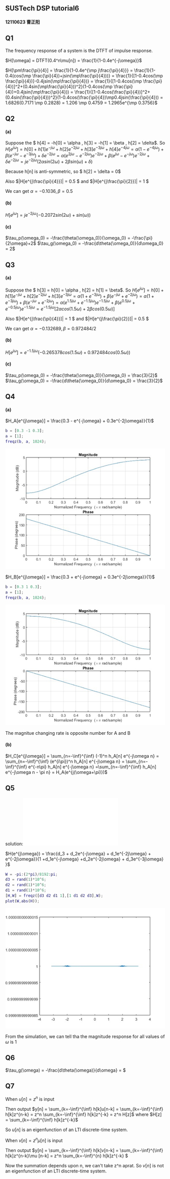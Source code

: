## SUSTech DSP tutorial6

#### 12110623 曹正阳

## Q1 
The frequency response of a system is the DTFT of impulse response.

$H[\omega] = DTFT(0.4^n\mu[n]) = \frac{1}{1-0.4e^{-j\omega}}$

$H[\pm\frac{\pi}{4}] = \frac{1}{1-0.4e^{\mp j\frac{\pi}{4}}} = \frac{1}{1-0.4(cos(\mp \frac{\pi}{4})+jsin(\mp\frac{\pi}{4}))} = \frac{1}{[1-0.4cos(\mp \frac{\pi}{4})]-0.4jsin(\mp\frac{\pi}{4})} = \frac{1}{[1-0.4cos(\mp \frac{\pi}{4})]^2+(0.4sin(\mp\frac{\pi}{4}))^2}(1-0.4cos(\mp \frac{\pi}{4})+0.4jsin(\mp\frac{\pi}{4})) = \frac{1}{[1-0.4cos(\frac{\pi}{4})]^2+(0.4sin(\frac{\pi}{4}))^2}(1-0.4cos(\frac{\pi}{4})\mp0.4jsin(\frac{\pi}{4})) = 1.6826(0.7171 \mp 0.2828) = 1.206 \mp 0.4759 = 1.2965e^{\mp 0.3756}$

## Q2
#### (a)
Suppose the $ h[4] = -h[0] = \alpha , h[3] = -h[1] = \beta , h[2] = \delta$. 
So $H[e^{j\omega}] = h[0] + h[1]e^{-j\omega} + h[2]e^{-2j\omega} + h[3]e^{-3j\omega} + h[4]e^{-4j\omega} = \alpha(1-e^{-4j\omega}) +\beta(e^{-j\omega}-e^{-3j\omega}) + \delta e^{-2j\omega} = \alpha(e^{2j\omega}-e^{-2j\omega})e^{-2j\omega} +\beta(e^{j\omega}-e^{-j\omega})e^{-2j\omega} + \delta e^{-2j\omega} = je^{-2j\omega} (2\alpha sin(2\omega) + 2\beta sin(\omega) + \delta)$

Because h[n] is anti-symmetric, so $ h[2] = \delta = 0$ 

Also $|H[e^{j\frac{\pi}{4}}]| = 0.5 $ and $|H[e^{j\frac{\pi}{2}}]| = 1 $


We can get $\alpha = -0.1036, \beta = 0.5$ 

#### (b)

$H[e^{j\omega}] = je^{-2j\omega} (−0.2072 sin(2\omega) +  sin(\omega))$


#### (c)



$\tau_p(\omega_0) = -\frac{\theta(\omega_0)}{\omega_0} = -\frac{\pi}{2\omega}+2$
$\tau_g(\omega_0) = -\frac{d\theta(\omega_0)}{d\omega_0} = 2$

## Q3

#### (a)
Suppose the $ h[3] = h[0] = \alpha , h[2] = h[1] = \beta$. 
So $H[e^{j\omega}] = h[0] + h[1]e^{-j\omega} + h[2]e^{-2j\omega} + h[3]e^{-3j\omega} = \alpha(1+e^{-3j\omega}) +\beta(e^{-j\omega}+e^{-2j\omega}) = \alpha(1+e^{-3j\omega}) +\beta(e^{-j\omega}+e^{-2j\omega}) = \alpha(e^{1.5j\omega}+e^{-1.5j\omega})e^{-1.5j\omega} +\beta(e^{0.5j\omega}+e^{-0.5j\omega})e^{-1.5j\omega} = e^{-1.5j\omega}[2\alpha cos(1.5\omega) +2\beta cos(0.5\omega)]$

Also $|H[e^{j\frac{\pi}{4}}]| = 1 $ and $|H[e^{j\frac{\pi}{2}}]| = 0.5 $

We can get $\alpha = -0.132689, \beta = 0.972484/2$ 


#### (b)

$H[e^{j\omega}] = e^{-1.5j\omega} (−0.265378 cos(1.5\omega) +  0.972484cos(0.5\omega))$

#### (c)
$\tau_p(\omega_0) = -\frac{\theta(\omega_0)}{\omega_0} = \frac{3}{2}$
$\tau_g(\omega_0) = -\frac{d\theta(\omega_0)}{d\omega_0} = \frac{3}{2}$

## Q4

#### (a)
$H_A[e^{j\omega}] = \frac{0.3 - e^{-j\omega} + 0.3e^{-2j\omega}}{1}$

```matlab
b = [0.3 -1 0.3];
a = [1];
freqz(b, a, 1024);
```

![](1.jpg)

$H_B[e^{j\omega}] = \frac{0.3 + e^{-j\omega} + 0.3e^{-2j\omega}}{1}$

```matlab
b = [0.3 1 0.3];
a = [1];
freqz(b, a, 1024);
```

![](2.jpg)


The magnitue changing rate is opposite number for A and B

#### (b)


$H_C[e^{j\omega}] = \sum_{n=-\inf}^{\inf} (-1)^n h_A[n] e^{-j\omega n} = \sum_{n=-\inf}^{\inf} (e^{i\pi})^n h_A[n] e^{-j\omega n} = \sum_{n=-\inf}^{\inf} e^{-n\pi} h_A[n] e^{-j\omega n} =\sum_{n=-\inf}^{\inf} h_A[n] e^{-j\omega n - \pi n} = H_A(e^{j(\omega+\pi)})$

## Q5

solution:![](/扫描%20-%202023-11-16%2011_04_54.pdf)

$H(e^{j\omega}) = \frac{d_3 + d_2e^{-j\omega} + d_1e^{-2j\omega} + e^{-2j\omega}}{1 +d_1e^{-j\omega} +d_2e^{-2j\omega} + d_3e^{-3j\omega} }$

```matlab
W = -pi:(2*pi)/8192:pi;
d3 = rand(1)*10^6;
d2 = rand(1)*10^6;
d1 = rand(1)*10^6;
[H,W] = freqz([d3 d2 d1 1],[1 d1 d2 d3],W);
plot(W,abs(H));
```

![](3.jpg)

From the simulation, we can tell tha the magnitude response for all values of $\omega$ is 1

## Q6


$\tau_g(\omega) = -\frac{d\theta(\omega)}{d\omega} = $

## Q7

When $u[n] = z^n$ is input

Then output $y[n] = \sum_{k=-\inf}^{\inf} h[k]u[n-k] = \sum_{k=-\inf}^{\inf} h[k]z^{n-k} = z^n \sum_{k=-\inf}^{\inf} h[k]z^{-k} = z^n H[z]$ where $H[z] = \sum_{k=-\inf}^{\inf} h[k]z^{-k}$ 

So $u[n]$ is an eigenfunction of an LTI discrete-time system.


When $v[n] = z^n \mu [n]$ is input

Then output $y[n] = \sum_{k=-\inf}^{\inf} h[k]v[n-k] = \sum_{k=-\inf}^{\inf} h[k]z^{n-k}\mu [n-k] = z^n \sum_{k=-\inf}^{n} h[k]z^{-k} $

Now the summation depends upon n, we can't take z^n aprat. So $v[n]$ is not an eigenfunction of an LTI discrete-time system.